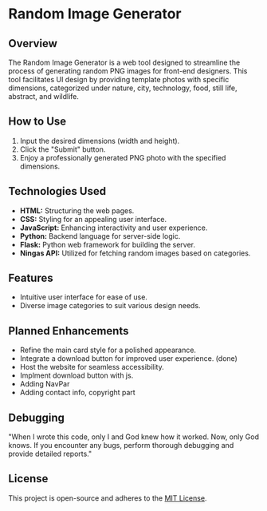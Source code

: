 # Random Image Generator

## Overview

The Random Image Generator is a web tool designed to streamline the process of generating random PNG images for front-end designers. This tool facilitates UI design by providing template photos with specific dimensions, categorized under nature, city, technology, food, still life, abstract, and wildlife.

## How to Use

1. Input the desired dimensions (width and height).
2. Click the "Submit" button.
3. Enjoy a professionally generated PNG photo with the specified dimensions.

## Technologies Used

- **HTML:** Structuring the web pages.
- **CSS:** Styling for an appealing user interface.
- **JavaScript:** Enhancing interactivity and user experience.
- **Python:** Backend language for server-side logic.
- **Flask:** Python web framework for building the server.
- **Ningas API:** Utilized for fetching random images based on categories.

## Features

- Intuitive user interface for ease of use.
- Diverse image categories to suit various design needs.

## Planned Enhancements

- Refine the main card style for a polished appearance.
- Integrate a download button for improved user experience. (done)
- Host the website for seamless accessibility.
- Implment download button with js.
- Adding NavPar
- Adding contact info, copyright part


## Debugging

"When I wrote this code, only I and God knew how it worked. Now, only God knows. If you encounter any bugs, perform thorough debugging and provide detailed reports."

## License

This project is open-source and adheres to the [MIT License](LICENSE).
